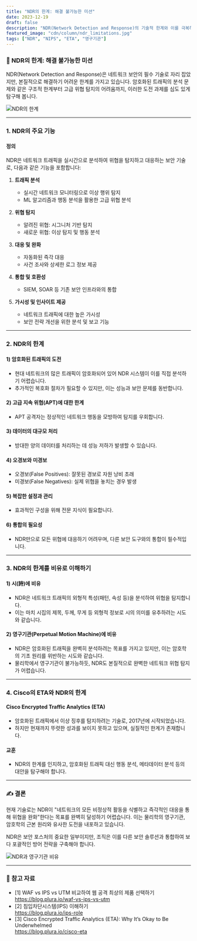 ```yaml
---
title: "NDR의 한계: 해결 불가능한 미션"
date: 2023-12-19
draft: false
description: "NDR(Network Detection and Response)의 기술적 한계와 이를 극복하기 위한 현실적 접근 방안을 탐구합니다."
featured_image: "cdn/column/ndr_limitations.jpg"
tags: ["NDR", "NIPS", "ETA", "영구기관"]
---
```


### 📡 NDR의 한계: 해결 불가능한 미션

NDR(Network Detection and Response)은 네트워크 보안의 필수 기술로 자리 잡았지만, 본질적으로 해결하기 어려운 한계를 가지고 있습니다. 암호화된 트래픽의 분석 문제와 같은 구조적 한계부터 고급 위협 탐지의 어려움까지, 이러한 도전 과제를 심도 있게 탐구해 봅니다.

![NDR의 한계](https://blog.plura.io/cdn/column/ndr_limitations.jpg)

<!--more-->

---

### 1. **NDR의 주요 기능**

#### 정의
NDR은 네트워크 트래픽을 실시간으로 분석하여 위협을 탐지하고 대응하는 보안 기술로, 다음과 같은 기능을 포함합니다:

1. **트래픽 분석**
   - 실시간 네트워크 모니터링으로 이상 행위 탐지
   - ML 알고리즘과 행동 분석을 활용한 고급 위협 분석

2. **위협 탐지**
   - 알려진 위협: 시그니처 기반 탐지
   - 새로운 위협: 이상 탐지 및 행동 분석

3. **대응 및 완화**
   - 자동화된 즉각 대응
   - 사건 조사와 상세한 로그 정보 제공

4. **통합 및 호환성**
   - SIEM, SOAR 등 기존 보안 인프라와의 통합

5. **가시성 및 인사이트 제공**
   - 네트워크 트래픽에 대한 높은 가시성
   - 보안 전략 개선을 위한 분석 및 보고 기능

---

### 2. **NDR의 한계**

#### 1) 암호화된 트래픽의 도전
- 현대 네트워크의 많은 트래픽이 암호화되어 있어 NDR 시스템이 이를 직접 분석하기 어렵습니다.
- 추가적인 복호화 절차가 필요할 수 있지만, 이는 성능과 보안 문제를 동반합니다.

#### 2) 고급 지속 위협(APT)에 대한 한계
- APT 공격자는 정상적인 네트워크 행동을 모방하여 탐지를 우회합니다.

#### 3) 데이터의 대규모 처리
- 방대한 양의 데이터를 처리하는 데 성능 저하가 발생할 수 있습니다.

#### 4) 오경보와 미경보
- 오경보(False Positives): 잘못된 경보로 자원 낭비 초래
- 미경보(False Negatives): 실제 위협을 놓치는 경우 발생

#### 5) 복잡한 설정과 관리
- 효과적인 구성을 위해 전문 지식이 필요합니다.

#### 6) 통합의 필요성
- NDR만으로 모든 위협에 대응하기 어려우며, 다른 보안 도구와의 통합이 필수적입니다.

---

### 3. **NDR의 한계를 비유로 이해하기**

#### **1) 시(詩)에 비유**
- NDR은 네트워크 트래픽의 외형적 특성(패턴, 속성 등)을 분석하여 위협을 탐지합니다.
- 이는 마치 시집의 제목, 두께, 무게 등 외형적 정보로 시의 의미를 유추하려는 시도와 같습니다.

#### **2) 영구기관(Perpetual Motion Machine)에 비유**
- NDR은 암호화된 트래픽을 완벽히 분석하려는 목표를 가지고 있지만, 이는 암호학의 기초 원리를 위반하는 시도와 같습니다.
- 물리학에서 영구기관이 불가능하듯, NDR도 본질적으로 완벽한 네트워크 위협 탐지가 어렵습니다.

---

### 4. **Cisco의 ETA와 NDR의 한계**

#### Cisco Encrypted Traffic Analytics (ETA)
- 암호화된 트래픽에서 이상 징후를 탐지하려는 기술로, 2017년에 시작되었습니다.
- 하지만 현재까지 뚜렷한 성과를 보이지 못하고 있으며, 실질적인 한계가 존재합니다.

#### 교훈
- NDR의 한계를 인지하고, 암호화된 트래픽 대신 행동 분석, 메타데이터 분석 등의 대안을 탐구해야 합니다.

---

### ✍️ 결론

현재 기술로는 NDR이 "네트워크의 모든 비정상적 활동을 식별하고 즉각적인 대응을 통해 위협을 완화"한다는 목표를 완벽히 달성하기 어렵습니다. 이는 물리학의 영구기관, 암호학의 근본 원리와 유사한 도전을 내포하고 있습니다.

NDR은 보안 포스처의 중요한 일부이지만, 조직은 이를 다른 보안 솔루션과 통합하여 보다 포괄적인 방어 전략을 구축해야 합니다.

![NDR과 영구기관 비유](https://blog.plura.io/cdn/column/ndr_perpetual_machine.png)

---

### 🔗 참고 자료

- [1] WAF vs IPS vs UTM 비교하여 웹 공격 최상의 제품 선택하기  
  https://blog.plura.io/waf-vs-ips-vs-utm
- [2] 침입차단시스템(IPS) 이해하기  
  https://blog.plura.io/ips-role
- [3] Cisco Encrypted Traffic Analytics (ETA): Why It’s Okay to Be Underwhelmed  
  https://blog.plura.io/cisco-eta


